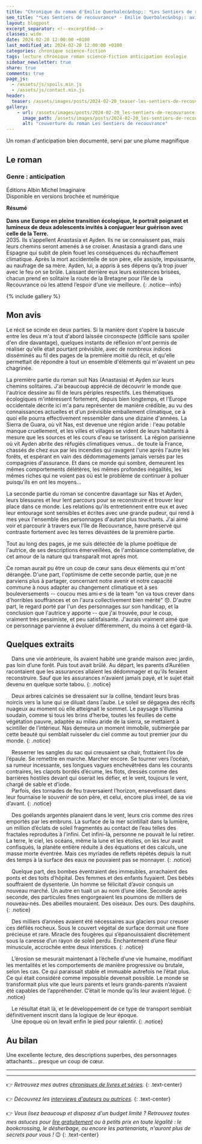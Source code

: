 ```yaml
---
title: "Chronique du roman d'Emilie Querbalec&nbsp;: *Les Sentiers de recouvrance*"
seo_title: "*Les Sentiers de recouvrance* - Emilie Querbalec&nbsp;: avis de lecture"
layout: blogpost
excerpt_separator: <!--excerptEnd-->
classes: wide
date: 2024-02-20 12:00:00 +0100
last_modified_at: 2024-02-20 12:00:00 +0100
categories: chronique science-fiction
tags: lecture chronique roman science-fiction anticipation écologie
sidebar_newsletter: true
share: true
comments: true
page_js:
  - /assets/js/spoils.min.js
  - /assets/js/contact.min.js
header:
  teaser: /assets/images/posts/2024-02-20_teaser-les-sentiers-de-recouvrance.webp
gallery:
    - url: /assets/images/posts/2024-02-20_les-sentiers-de-recouvrance-cover.webp
      image_path: /assets/images/posts/2024-02-20_les-sentiers-de-recouvrance-cover.webp
      alt: "couverture du roman Les Sentiers de recouvrance"
---
```

Un roman d'anticipation bien documenté, servi par une plume magnifique
<!--excerptEnd-->

<span class="fa fa-star rating_checked"></span>
<span class="fa fa-star rating_checked"></span>
<span class="fa fa-star rating_checked"></span>
<span class="fa fa-star rating_checked"></span>
<span class="fa fa-star rating_checked"></span>


## Le roman

### Genre&nbsp;: anticipation

Éditions Albin Michel Imaginaire<br />
Disponible en versions brochée et numérique

**Résumé**<br /><br />
**Dans une Europe en pleine transition écologique, le portrait poignant et lumineux de deux adolescents invités à conjuguer leur guérison avec celle de la Terre.**<br/>2035. Ils s’appellent Anastasia et Ayden. Ils ne se connaissent pas, mais leurs chemins seront amenés à se croiser. Anastasia a grandi dans une Espagne qui subit de plein fouet les conséquences du réchauffement climatique. Après la mort accidentelle de son père, elle assiste, impuissante, au naufrage de sa mère. Ayden, lui, a appris à ses dépens qu’à trop jouer avec le feu on se brûle. Laissant derrière eux leurs existences brisées, chacun prend en solitaire la route de la Bretagne pour l’île de la Recouvrance où les attend l’espoir d’une vie meilleure.
{: .notice--info}

{% include gallery %}


## Mon avis

Le récit se scinde en deux parties. Si la manière dont s'opère la bascule entre les deux m'a tout d'abord laissée circonspecte (difficile sans spoiler d'en dire davantage), quelques instants de réflexion m'ont permis de réaliser qu'elle était pourtant prévisible, avec de nombreux indices disséminés au fil des pages de la première moitié du récit, et qu'elle permettait de répondre à tout un ensemble d'éléments qui m'avaient un peu chagrinée.

La première partie du roman suit Nas (Anastasia) et Ayden sur leurs chemins solitaires. J'ai beaucoup apprécié de découvrir le monde que l'autrice dessine au fil de leurs périples respectifs. Les thématiques écologiques m'intéressent fortement, depuis bien longtemps, et l'Europe occidentale décrite ici m'a paru représenter de manière crédible, au vu des connaissances actuelles et d'un prévisible emballement climatique, ce à quoi elle pourra effectivement ressembler dans une dizaine d'années. La Sierra de Guara, où vit Nas, est devenue une région aride&nbsp;: l'eau potable manque cruellement, et les villes et villages se vident de leurs habitants à mesure que les sources et les cours d'eau se tarissent. La région parisienne où vit Ayden abrite des réfugiés climatiques venus&hellip; de toute la France, chassés de chez eux par les incendies qui ravagent l'une après l'autre les forêts, et espérant en vain des dédommagements jamais versés par les compagnies d'assurance. Et dans ce monde qui sombre, demeurent les mêmes comportements délétères, les mêmes profondes inégalités, les mêmes riches qui ne voient pas où est le problème de continuer à polluer puisqu'ils en ont les moyens&hellip;

La seconde partie du roman se concentre davantage sur Nas et Ayden, leurs blessures et leur lent parcours pour se reconstruire et trouver leur place dans ce monde. Les relations qu'ils entretiennent entre eux et avec leur entourage sont sensibles et écrites avec une grande pudeur, qui rend à mes yeux l'ensemble des personnages d'autant plus touchants. J'ai aimé voir et parcourir à travers eux l'île de Recouvrance, havre préservé qui contraste fortement avec les terres dévastées de la première partie.

Tout au long des pages, je me suis délectée de la plume poétique de l'autrice, de ses descriptions émerveillées, de l'ambiance contemplative, de cet amour de la nature qui transparaît mot après mot.

Ce roman aurait pu être un coup de c&oelig;ur sans deux éléments qui m'ont dérangée. D'une part, l'optimisme de cette seconde partie, que je ne parviens plus à partager, concernant notre avenir et notre capacité commune à nous adapter au changement climatique et à ses bouleversements -- coucou mes ami·e·s de la team "on va tous crever dans d'horribles souffrances et on l'aura collectivement bien mérité" 😞. D'autre part, le regard porté par l'un des personnages sur son handicap, et la conclusion que l'autrice y apporte -- que j'ai trouvée, pour le coup, vraiment très pessimiste, et peu satisfaisante. J'aurais vraiment aimé que ce personnage parvienne à évoluer différemment, du moins à cet égard-là.


## Quelques extraits

<span style="margin-left: 1em;"></span>Dans une vie antérieure, ils avaient habité une grande maison avec jardin, pas loin d’une forêt. Puis tout avait brûlé. Au départ, les parents d’Aurélien racontaient que les assurances allaient les dédommager et qu’ils feraient reconstruire. Sauf que les assurances n’avaient jamais payé, et le sujet était devenu en quelque sorte tabou.
{: .notice}

<span style="margin-left: 1em;"></span>Deux arbres calcinés se dressaient sur la colline, tendant leurs bras noircis vers la lune qui se diluait dans l’aube. Le soleil se dégagea des récifs nuageux au moment où elle atteignait le sommet. Le paysage s’illumina soudain, comme si tous les brins d’herbe, toutes les feuilles de cette végétation pauvre, adaptée au milieu aride de la sierra, se mettaient à scintiller de l’intérieur. Nas demeura un moment immobile, submergée par cette beauté qui semblait ruisseler du ciel comme au tout premier jour du monde.
{: .notice}

<span style="margin-left: 1em;"></span>Resserrer les sangles du sac qui creusaient sa chair, frottaient l’os de l’épaule. Se remettre en marche. Marcher encore. Se tourner vers l’océan, sa rumeur incessante, ses longues vagues enchevêtrées dans les courants contraires, les clapots bordés d’écume, les flots, dressés comme des barrières hostiles devant qui oserait les défier, et le vent, toujours le vent, chargé de sable et d’iode.<br/>
<span style="margin-left: 1em;"></span>Parfois, des tornades de feu traversaient l’horizon, ensevelissant dans leur fournaise le souvenir de son père, et celui, encore plus irréel, de sa vie d’avant.
{: .notice}

<span style="margin-left: 1em;"></span>Des goélands argentés planaient dans le vent, leurs cris comme des rires emportés par les embruns. La surface de la mer scintillait dans la lumière, un million d’éclats de soleil fragmentés au contact de l’eau telles des fractales reproduites à l’infini. Cet infini-là, personne ne pouvait le lui retirer. La terre, le ciel, les océans, même la lune et les étoiles, on les leur avait confisqués, la planète entière réduite à des équations et des calculs, une masse morte éventrée. Mais ces myriades de reflets répétés depuis la nuit des temps à la surface des eaux ne pouvaient pas se monnayer.
{: .notice}

<span style="margin-left: 1em;"></span>Quelque part, des bombes éventraient des immeubles, arrachaient des ponts et des toits d’hôpital. Des femmes et des enfants fuyaient. Des bébés souffraient de dysenterie. Un homme se félicitait d’avoir conquis un nouveau marché. Un autre en tuait un au nom d’une idée. Seconde après seconde, des particules fines engorgeaient les poumons de milliers de nouveau-nés. Des abeilles mouraient. Des oiseaux. Des ours. Des dauphins.
{: .notice}

<span style="margin-left: 1em;"></span>Des milliers d’années avaient été nécessaires aux glaciers pour creuser ces défilés rocheux. Sous le couvert végétal de surface dormait une flore précieuse et rare. Miracle des fougères qui s’épanouissaient discrètement sous la caresse d’un rayon de soleil perdu. Enchantement d’une fleur minuscule, accrochée entre deux interstices.
{: .notice}

<span style="margin-left: 1em;"></span>L’érosion se mesurait maintenant à l’échelle d’une vie humaine, modifiant les mentalités et les comportements de manière progressive ou brutale, selon les cas. Ce qui paraissait stable et immuable autrefois ne l’était plus. Ce qui était considéré comme impossible devenait possible. Le monde se transformait plus vite que leurs parents et leurs grands-parents n’avaient été capables de l’appréhender. C’était le monde qu’ils leur avaient légué.
{: .notice}

<span style="margin-left: 1em;"></span>Le résultat était là, et le développement de ce type de transport semblait définitivement inscrit dans la logique de leur époque.<br/>
<span style="margin-left: 1em;"></span>Une époque où on levait enfin le pied pour ralentir.
{: .notice}


## Au bilan

Une excellente lecture, des descriptions superbes, des personnages attachants&hellip; presque un coup de c&oelig;ur.

---
---
👉 *Retrouvez mes autres [chroniques de livres et séries](/blog/tags#chronique).*
{: .text-center}

👉 *Découvrez les [interviews d'auteurs ou autrices](/blog/tags#interview).*
{: .text-center}

👉 *Vous lisez beaucoup et disposez d'un budget limité&nbsp;? Retrouvez toutes mes astuces pour [lire gratuitement](/lecture/2022/08/22/lire-gratuitement.html) ou à petits prix en toute légalité&nbsp;: le bookcrossing, le désherbage, ou encore les partenariats, n'auront plus de secrets pour vous&nbsp;!* 😉
{: .text-center}